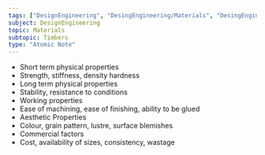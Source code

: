 ```yaml
---
tags: ["DesignEngineering", "DesingEngineering/Materials", "DesingEngineering/Materials/Timbers"]
subject: DesignEngineering
topic: Materials
subtopic: Timbers
type: "Atomic Note"
---
```

 
 - Short term physical properties
  - Strength, stiffness, density hardness
 - Long term physical properties
  - Stability, resistance to conditions
 - Working properties
  - Ease of machining, ease of finishing, ability to be glued
 - Aesthetic Properties
  - Colour, grain pattern, lustre, surface blemishes
 - Commercial factors
  - Cost, availability of sizes, consistency, wastage